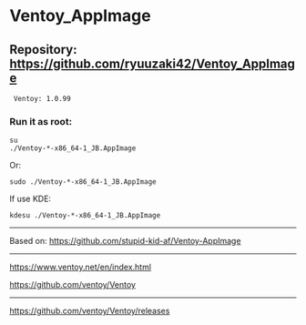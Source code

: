 # Ventoy_AppImage

## Repository: https://github.com/ryuuzaki42/Ventoy_AppImage
     Ventoy: 1.0.99

### Run it as root:
    su
    ./Ventoy-*-x86_64-1_JB.AppImage

Or:

    sudo ./Ventoy-*-x86_64-1_JB.AppImage

If use KDE:

    kdesu ./Ventoy-*-x86_64-1_JB.AppImage

---
Based on: https://github.com/stupid-kid-af/Ventoy-AppImage

---
https://www.ventoy.net/en/index.html

https://github.com/ventoy/Ventoy

---
https://github.com/ventoy/Ventoy/releases
